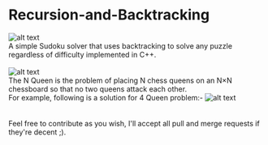 # Recursion-and-Backtracking
![alt text](https://raw.githubusercontent.com/aricooperdavis/SudokuSolver/master/sudoku/animation.gif)
<br>
A simple Sudoku solver that uses backtracking to solve any puzzle regardless of difficulty implemented in C++.<br><br>
![alt text](https://upload.wikimedia.org/wikipedia/commons/1/1f/Eight-queens-animation.gif)
<br>
The N Queen is the problem of placing N chess queens on an N×N chessboard so that no two queens attack each other.<br> For example, following is a solution for 4 Queen problem:-
![alt text](https://cdncontribute.geeksforgeeks.org/wp-content/uploads/N_Queen_Problem.jpg)<br><br><br>
Feel free to contribute as you wish, I'll accept all pull and merge requests if they're decent ;).
